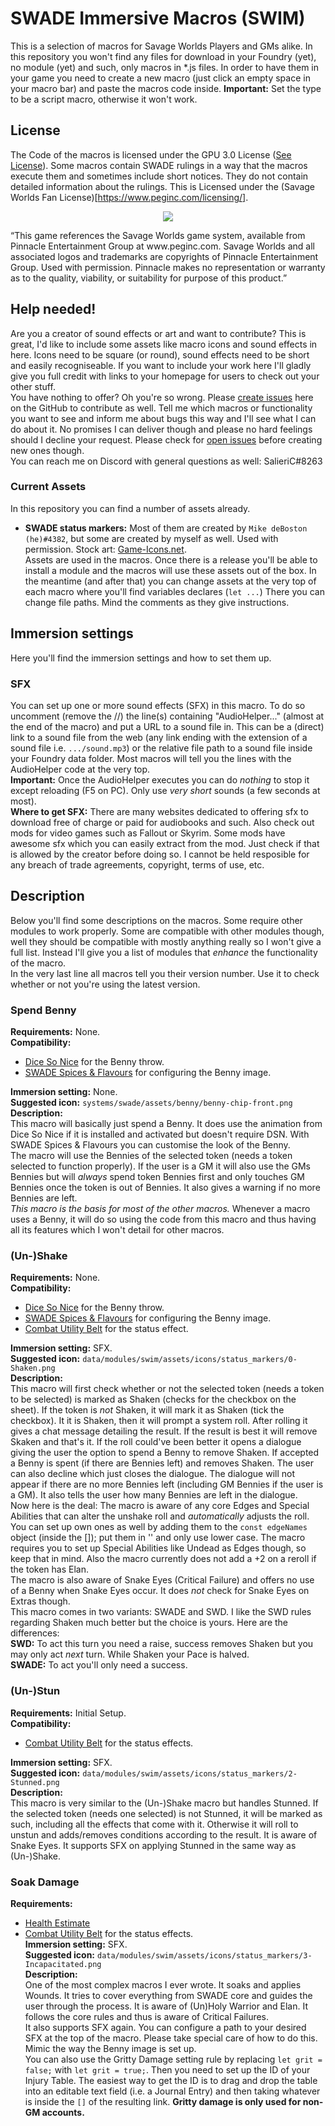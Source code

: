 # SWADE Immersive Macros (SWIM)
This is a selection of macros for Savage Worlds Players and GMs alike.
In this repository you won't find any files for download in your Foundry (yet), no module (yet) and such, only macros in *.js files. In order to have them in your game you need to create a new macro (just click an empty space in your macro bar) and paste the macros code inside. **Important:** Set the type to be a script macro, otherwise it won't work.

## License
The Code of the macros is licensed under the GPU 3.0 License ([See License](https://github.com/SalieriC/SWADE-Immersive-Macros/blob/main/LICENSE)).
Some macros contain SWADE rulings in a way that the macros execute them and sometimes include short notices. They do not contain detailed information about the rulings. This is Licensed under the (Savage Worlds Fan License)[https://www.peginc.com/licensing/].  
<p align="center"> <img src="https://www.peginc.com/wp-content/uploads/2012/04/SW_Logo_FP-1-300x187.jpg"> </p>  
“This game references the Savage Worlds game system, available from Pinnacle Entertainment Group at www.peginc.com. Savage Worlds and all associated logos and trademarks are copyrights of Pinnacle Entertainment Group. Used with permission. Pinnacle makes no representation or warranty as to the quality, viability, or suitability for purpose of this product.”

## Help needed!
Are you a creator of sound effects or art and want to contribute? This is great, I'd like to include some assets like macro icons and sound effects in here. Icons need to be square (or round), sound effects need to be short and easily recogniseable. If you want to include your work here I'll gladly give you full credit with links to your homepage for users to check out your other stuff.  
You have nothing to offer? Oh you're so wrong. Please [create issues](https://github.com/SalieriC/SWADE-Immersive-Macros/issues/new) here on the GitHub to contribute as well. Tell me which macros or functionality you want to see and inform me about bugs this way and I'll see what I can do about it. No promises I can deliver though and please no hard feelings should I decline your request. Please check for [open issues](https://github.com/SalieriC/SWADE-Immersive-Macros/issues) before creating new ones though.  
You can reach me on Discord with general questions as well: SalieriC#8263

### Current Assets
In this repository you can find a number of assets already.  
- **SWADE status markers:** Most of them are created by `Mike deBoston (he)#4382`, but some are created by myself as well. Used with permission. Stock art: [Game-Icons.net](https://game-icons.net/).  
Assets are used in the macros. Once there is a release you'll be able to install a module and the macros will use these assets out of the box. In the meantime (and after that) you can change assets at the very top of each macro where you'll find variables declares (`let ...`) There you can change file paths. Mind the comments as they give instructions.

## Immersion settings
Here you'll find the immersion settings and how to set them up.
### SFX
You can set up one or more sound effects (SFX) in this macro. To do so uncomment (remove the //) the line(s) containing "AudioHelper..." (almost at the end of the macro) and put a URL to a sound file in. This can be a (direct) link to a sound file from the web (any link ending with the extension of a sound file i.e. `.../sound.mp3`) or the relative file path to a sound file inside your Foundry data folder. Most macros will tell you the lines with the AudioHelper code at the very top.  
**Important:** Once the AudioHelper executes you can do *nothing* to stop it except reloading (F5 on PC). Only use *very short* sounds (a few seconds at most).  
**Where to get SFX:** There are many websites dedicated to offering sfx to download free of charge or paid for audiobooks and such. Also check out mods for video games such as Fallout or Skyrim. Some mods have awesome sfx which you can easily extract from the mod. Just check if that is allowed by the creator before doing so. I cannot be held resposible for any breach of trade agreements, copyright, terms of use, etc.  

## Description
Below you'll find some descriptions on the macros. Some require other modules to work properly. Some are compatible with other modules though, well they should be compatible with mostly anything really so I won't give a full list. Instead I'll give you a list of modules that *enhance* the functionality of the macro.  
In the very last line all macros tell you their version number. Use it to check whether or not you're using the latest version.

### Spend Benny
**Requirements:** None.  
**Compatibility:**  
- [Dice So Nice](https://foundryvtt.com/packages/dice-so-nice/) for the Benny throw.
- [SWADE Spices & Flavours](https://github.com/SalieriC/SWADE-Spices-Flavours) for configuring the Benny image.

**Immersion setting:** None.  
**Suggested icon:** `systems/swade/assets/benny/benny-chip-front.png`  
**Description:**  
This macro will basically just spend a Benny. It does use the animation from Dice So Nice if it is installed and activated but doesn't require DSN. With SWADE Spices & Flavours you can customise the look of the Benny.  
The macro will use the Bennies of the selected token (needs a token selected to function properly). If the user is a GM it will also use the GMs Bennies but will *always* spend token Bennies first and only touches GM Bennies once the token is out of Bennies. It also gives a warning if no more Bennies are left.  
*This macro is the basis for most of the other macros.* Whenever a macro uses a Benny, it will do so using the code from this macro and thus having all its features which I won't detail for other macros.  

### (Un-)Shake
**Requirements:** None.  
**Compatibility:**  
- [Dice So Nice](https://foundryvtt.com/packages/dice-so-nice/) for the Benny throw.
- [SWADE Spices & Flavours](https://github.com/SalieriC/SWADE-Spices-Flavours) for configuring the Benny image.
- [Combat Utility Belt](https://foundryvtt.com/packages/combat-utility-belt/) for the status effect.

**Immersion setting:** SFX.  
**Suggested icon:** `data/modules/swim/assets/icons/status_markers/0-Shaken.png`  
**Description:**  
This macro will first check whether or not the selected token (needs a token to be selected) is marked as Shaken (checks for the checkbox on the sheet). If the token is *not* Shaken, it will mark it as Shaken (tick the checkbox). It it is Shaken, then it will prompt a system roll. After rolling it gives a chat message detailing the result. If the result is best it will remove Skaken and that's it. If the roll could've been better it opens a dialogue giving the user the option to spend a Benny to remove Shaken. If accepted a Benny is spent (if there are Bennies left) and removes Shaken. The user can also decline which just closes the dialogue. The dialogue will not appear if there are no more Bennies left (including GM Bennies if the user is a GM). It also tells the user how many Bennies are left in the dialogue.  
Now here is the deal: The macro is aware of any core Edges and Special Abilities that can alter the unshake roll and *automatically* adjusts the roll. You can set up own ones as well by adding them to the `const edgeNames` object (inside the []); put them in '' and only use lower case. The macro requires you to set up Special Abilities like Undead as Edges though, so keep that in mind. Also the macro currently does not add a +2 on a reroll if the token has Elan.  
The macro is also aware of Snake Eyes (Critical Failure) and offers no use of a Benny when Snake Eyes occur. It does *not* check for Snake Eyes on Extras though.  
This macro comes in two variants: SWADE and SWD. I like the SWD rules regarding Shaken much better but the choice is yours. Here are the differences:  
**SWD:** To act this turn you need a raise, success removes Shaken but you may only act *next* turn. While Shaken your Pace is halved.  
**SWADE:** To act you'll only need a success.  

### (Un-)Stun
**Requirements:** Initial Setup.  
**Compatibility:**  
- [Combat Utility Belt](https://foundryvtt.com/packages/combat-utility-belt/) for the status effects.

**Immersion setting:** SFX.  
**Suggested icon:** `data/modules/swim/assets/icons/status_markers/2-Stunned.png`  
**Description:**  
This macro is very similar to the (Un-)Shake macro but handles Stunned. If the selected token (needs one selected) is not Stunned, it will be marked as such, including all the effects that come with it. Otherwise it will roll to unstun and adds/removes conditions according to the result. It is aware of Snake Eyes. It supports SFX on applying Stunned in the same way as (Un-)Shake.

### Soak Damage
**Requirements:**
- [Health Estimate](https://foundryvtt.com/packages/healthEstimate/)
- [Combat Utility Belt](https://foundryvtt.com/packages/combat-utility-belt/) for the status effects.  
**Immersion setting:** SFX.  
**Suggested icon:** `data/modules/swim/assets/icons/status_markers/3-Incapacitated.png`  
**Description:**  
One of the most complex macros I ever wrote. It soaks and applies Wounds. It tries to cover everything from SWADE core and guides the user through the process. It is aware of (Un)Holy Warrior and Elan. It follows the core rules and thus is aware of Critical Failures.  
It also supports SFX again. You can configure a path to your desired SFX at the top of the macro. Please take special care of how to do this. Mimic the way the Benny image is set up.  
You can also use the Gritty Damage setting rule by replacing `let grit = false;` with `let grit = true;`. Then you need to set up the ID of your Injury Table. The easiest way to get the ID is to drag and drop the table into an editable text field (i.e. a Journal Entry) and then taking whatever is inside the `[]` of the resulting link. **Gritty damage is only used for non-GM accounts.**